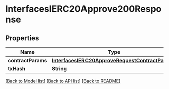 # InterfacesIERC20Approve200Response

## Properties
Name | Type | Description | Notes
------------ | ------------- | ------------- | -------------
**contractParams** | [**InterfacesIERC20ApproveRequestContractParams**](InterfacesIERC20ApproveRequestContractParams.md) |  | 
**txHash** | **String** |  | 

[[Back to Model list]](../README.md#documentation-for-models) [[Back to API list]](../README.md#documentation-for-api-endpoints) [[Back to README]](../README.md)


